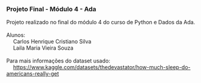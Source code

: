 ### Projeto Final - Módulo 4 - Ada
Projeto realizado no final do módulo 4 do curso de Python e Dados da Ada.
<br><br>Alunos:
<br> &emsp; Carlos Henrique Cristiano Silva
<br> &emsp; Laila Maria Vieira Souza
<br>
<br>Para mais informações do dataset usado: 
<br> &emsp; https://www.kaggle.com/datasets/thedevastator/how-much-sleep-do-americans-really-get
